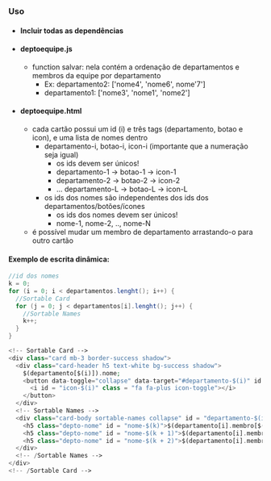 ### Uso

* #### Incluir todas as dependências

* #### deptoequipe.js
  * function salvar: nela contém a ordenação de departamentos e membros da equipe por departamento
    * Ex: departamento2: ['nome4', 'nome6', nome'7']
    * departamento1: ['nome3', 'nome1', 'nome2']

* #### deptoequipe.html
  * cada cartão possui um id (i) e três tags (departamento, botao e icon), e uma lista de nomes dentro
    * departamento-i, botao-i, icon-i (importante que a numeração seja igual)
      * os ids devem ser únicos!
      * departamento-1 -> botao-1 -> icon-1
      * departamento-2 -> botao-2 -> icon-2
      * ... departamento-L -> botao-L -> icon-L
    * os ids dos nomes são independentes dos ids dos departamentos/botões/ícones
      * os ids dos nomes devem ser únicos!
      * nome-1, nome-2, .., nome-N
  * é possível mudar um membro de departamento arrastando-o para outro cartão 
  
#### Exemplo de escrita dinâmica:
```java
//id dos nomes
k = 0;
for (i = 0; i < departamentos.lenght(); i++) {
  //Sortable Card
  for (j = 0; j < departamentos[i].lenght(); j++) {
    //Sortable Names
    k++;
  }
}
```

```php
<!-- Sortable Card -->
<div class="card mb-3 border-success shadow">
  <div class="card-header h5 text-white bg-success shadow">
    $(departamento[$(i)]).nome;
    <button data-toggle="collapse" data-target="#departamento-$(i)" id = "botao-$(i)" class = "btn btn-success pull-right" onClick = "reply_click(this.id)">
      <i id = "icon-$(i)" class = "fa fa-plus icon-toggle"></i>
    </button>
  </div>
  <!-- Sortable Names -->
  <div class="card-body sortable-names collapse" id = "departamento-$(i)">
    <h5 class="depto-nome" id = "nome-$(k)">$(departamento[i].membro[$(j)]</h5>
    <h5 class="depto-nome" id = "nome-$(k + 1)">$(departamento[i].membro[$(j + 1)]</h5>
    <h5 class="depto-nome" id = "nome-$(k + 2)">$(departamento[i].membro[$(j + 2)]</h5>
  </div>
  <!-- /Sortable Names -->
</div>
<!-- /Sortable Card -->
```          

